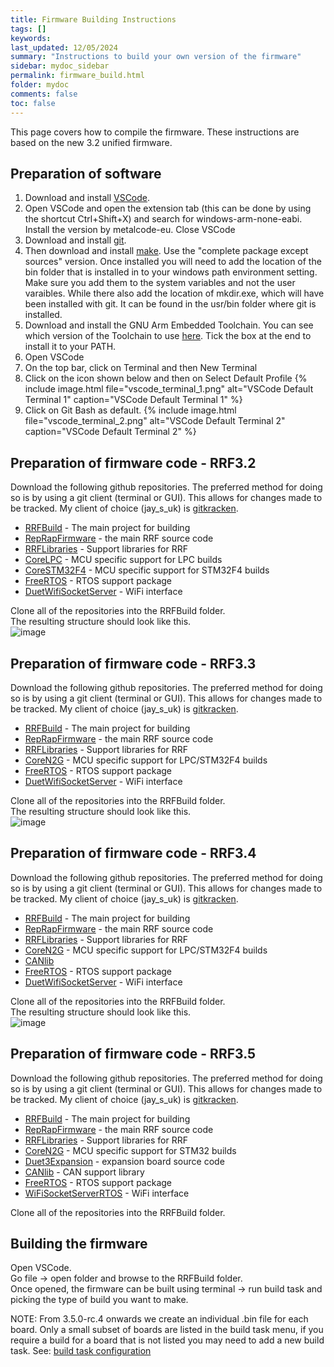 ```yaml
---
title: Firmware Building Instructions
tags: []
keywords: 
last_updated: 12/05/2024
summary: "Instructions to build your own version of the firmware"
sidebar: mydoc_sidebar
permalink: firmware_build.html
folder: mydoc
comments: false
toc: false
---
```


This page covers how to compile the firmware. These instructions are based on the new 3.2 unified firmware.

## Preparation of software

1. Download and install [VSCode](https://code.visualstudio.com/).  
2. Open VSCode and open the extension tab (this can be done by using the shortcut Ctrl+Shift+X) and search for windows-arm-none-eabi. Install the version by metalcode-eu. Close VSCode  
3. Download and install [git](https://git-scm.com/downloads).  
4. Then download and install [make](http://gnuwin32.sourceforge.net/packages/make.htm). Use the "complete package except sources" version. Once installed you will need to add the location of the bin folder that is installed in to your windows path environment setting. Make sure you add them to the system variables and not the user varaibles. While there also add the location of mkdir.exe, which will have been installed with git. It can be found in the usr/bin folder where git is installed.  
5. Download and install the GNU Arm Embedded Toolchain. You can see which version of the Toolchain to use [here](https://github.com/Duet3D/RepRapFirmware/wiki/Building-RepRapFirmware#instructions-for-building-under-windows). Tick the box at the end to install it to your PATH.  
6. Open VSCode
7. On the top bar, click on Terminal and then New Terminal
8. Click on the icon shown below and then on Select Default Profile
{% include image.html file="vscode_terminal_1.png" alt="VSCode Default Terminal 1" caption="VSCode Default Terminal 1" %}
9. Click on Git Bash as default.
{% include image.html file="vscode_terminal_2.png" alt="VSCode Default Terminal 2" caption="VSCode Default Terminal 2" %}

## Preparation of firmware code - RRF3.2

Download the following github repositories. The preferred method for doing so is by using a git client (terminal or GUI). This allows for changes made to be tracked. My client of choice (jay_s_uk) is [gitkracken](https://www.gitkraken.com/).  

- [RRFBuild](https://github.com/gloomyandy/RRFBuild) - The main project for building
- [RepRapFirmware](https://github.com/gloomyandy/RepRapFirmware/tree/v3.02-dev-unified) - the main RRF source code  
- [RRFLibraries](https://github.com/gloomyandy/RRFLibraries/tree/v3.02-dev-unified) - Support libraries for RRF  
- [CoreLPC](https://github.com/gloomyandy/CoreLPC/tree/v3.02-dev-unified) - MCU specific support for LPC builds  
- [CoreSTM32F4](https://github.com/gloomyandy/CoreSTM32F4) - MCU specific support for STM32F4 builds  
- [FreeRTOS](https://github.com/gloomyandy/FreeRTOS) - RTOS support package  
- [DuetWifiSocketServer](https://github.com/gloomyandy/DuetWiFiSocketServer) - WiFi interface  

Clone all of the repositories into the RRFBuild folder.  
The resulting structure should look like this.  
![image](https://i.ibb.co/94bTCMd/build-structure.png)

## Preparation of firmware code - RRF3.3

Download the following github repositories. The preferred method for doing so is by using a git client (terminal or GUI). This allows for changes made to be tracked. My client of choice (jay_s_uk) is [gitkracken](https://www.gitkraken.com/).  

- [RRFBuild](https://github.com/gloomyandy/RRFBuild/tree/v3.3-dev) - The main project for building
- [RepRapFirmware](https://github.com/gloomyandy/RepRapFirmware/tree/v3.3-dev) - the main RRF source code  
- [RRFLibraries](https://github.com/gloomyandy/RRFLibraries/tree/v3.3-dev) - Support libraries for RRF  
- [CoreN2G](https://github.com/gloomyandy/CoreN2G/tree/v3.3-dev) - MCU specific support for LPC/STM32F4 builds  
- [FreeRTOS](https://github.com/gloomyandy/FreeRTOS/tree/v3.3-dev) - RTOS support package  
- [DuetWifiSocketServer](https://github.com/gloomyandy/DuetWiFiSocketServer) - WiFi interface  

Clone all of the repositories into the RRFBuild folder.  
The resulting structure should look like this.  
![image](https://i.ibb.co/94bTCMd/build-structure.png)

## Preparation of firmware code - RRF3.4

Download the following github repositories. The preferred method for doing so is by using a git client (terminal or GUI). This allows for changes made to be tracked. My client of choice (jay_s_uk) is [gitkracken](https://www.gitkraken.com/).  

- [RRFBuild](https://github.com/gloomyandy/RRFBuild/tree/v3.4-dev) - The main project for building
- [RepRapFirmware](https://github.com/gloomyandy/RepRapFirmware/tree/v3.4-dev) - the main RRF source code  
- [RRFLibraries](https://github.com/gloomyandy/RRFLibraries/tree/v3.4-dev) - Support libraries for RRF  
- [CoreN2G](https://github.com/gloomyandy/CoreN2G/tree/v3.4-dev) - MCU specific support for LPC/STM32F4 builds  
- [CANlib](https://github.com/gloomyandy/CANlib/tree/v3.4-dev)
- [FreeRTOS](https://github.com/gloomyandy/FreeRTOS/tree/v3.4-dev) - RTOS support package  
- [DuetWifiSocketServer](https://github.com/gloomyandy/DuetWiFiSocketServer) - WiFi interface  

Clone all of the repositories into the RRFBuild folder.  
The resulting structure should look like this.  
![image](https://i.ibb.co/94bTCMd/build-structure.png)

## Preparation of firmware code - RRF3.5

Download the following github repositories. The preferred method for doing so is by using a git client (terminal or GUI). This allows for changes made to be tracked. My client of choice (jay_s_uk) is [gitkracken](https://www.gitkraken.com/).  

- [RRFBuild](https://github.com/gloomyandy/RRFBuild/tree/v3.5-dev) - The main project for building
- [RepRapFirmware](https://github.com/gloomyandy/RepRapFirmware/tree/v3.5-dev) - the main RRF source code  
- [RRFLibraries](https://github.com/gloomyandy/RRFLibraries/tree/v3.5-dev) - Support libraries for RRF  
- [CoreN2G](https://github.com/gloomyandy/CoreN2G/tree/v3.5-dev) - MCU specific support for STM32 builds  
- [Duet3Expansion](https://github.com/gloomyandy/Duet3Expansion/tree/v3.5-dev) - expansion board source code
- [CANlib](https://github.com/gloomyandy/CANlib/tree/v3.5-dev) - CAN support library
- [FreeRTOS](https://github.com/gloomyandy/FreeRTOS/tree/v3.5-dev) - RTOS support package  
- [WiFiSocketServerRTOS](https://github.com/gloomyandy/WiFiSocketServerRTOS/tree/ethernet) - WiFi interface  

Clone all of the repositories into the RRFBuild folder.  

## Building the firmware

Open VSCode.  
Go file -> open folder and browse to the RRFBuild folder.  
Once opened, the firmware can be built using terminal -> run build task and picking the type of build you want to make.

NOTE: From 3.5.0-rc.4 onwards we create an individual .bin file for each board. Only a small subset of boards are listed in the build task menu, if you require a build for a board that is not listed you may need to add a new build task. See: [build task configuration](https://github.com/gloomyandy/RRFBuild/blob/v3.5-dev/.vscode/tasks.json)
